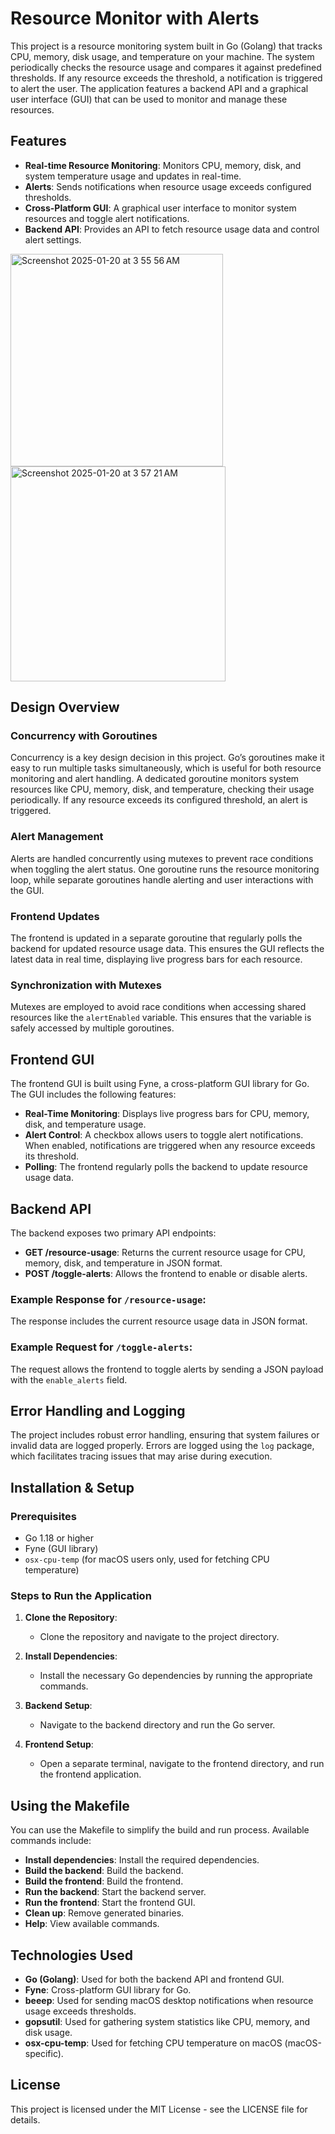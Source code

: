 # Resource Monitor with Alerts
This project is a resource monitoring system built in Go (Golang) that tracks CPU, memory, disk usage, and temperature on your machine. The system periodically checks the resource usage and compares it against predefined thresholds. If any resource exceeds the threshold, a notification is triggered to alert the user. The application features a backend API and a graphical user interface (GUI) that can be used to monitor and manage these resources.

## Features

- **Real-time Resource Monitoring**: Monitors CPU, memory, disk, and system temperature usage and updates in real-time.
- **Alerts**: Sends notifications when resource usage exceeds configured thresholds.
- **Cross-Platform GUI**: A graphical user interface to monitor system resources and toggle alert notifications.
- **Backend API**: Provides an API to fetch resource usage data and control alert settings.

<img width="340" alt="Screenshot 2025-01-20 at 3 55 56 AM" src="https://github.com/user-attachments/assets/cdf02093-c207-4511-9308-cd031577a455" />
<img width="344" alt="Screenshot 2025-01-20 at 3 57 21 AM" src="https://github.com/user-attachments/assets/69cec9c1-7768-445d-96e3-d090eebb0590" />

## Design Overview

### Concurrency with Goroutines

Concurrency is a key design decision in this project. Go’s goroutines make it easy to run multiple tasks simultaneously, which is useful for both resource monitoring and alert handling. A dedicated goroutine monitors system resources like CPU, memory, disk, and temperature, checking their usage periodically. If any resource exceeds its configured threshold, an alert is triggered.

### Alert Management

Alerts are handled concurrently using mutexes to prevent race conditions when toggling the alert status. One goroutine runs the resource monitoring loop, while separate goroutines handle alerting and user interactions with the GUI.

### Frontend Updates

The frontend is updated in a separate goroutine that regularly polls the backend for updated resource usage data. This ensures the GUI reflects the latest data in real time, displaying live progress bars for each resource.

### Synchronization with Mutexes

Mutexes are employed to avoid race conditions when accessing shared resources like the `alertEnabled` variable. This ensures that the variable is safely accessed by multiple goroutines.

## Frontend GUI

The frontend GUI is built using Fyne, a cross-platform GUI library for Go. The GUI includes the following features:

- **Real-Time Monitoring**: Displays live progress bars for CPU, memory, disk, and temperature usage.
- **Alert Control**: A checkbox allows users to toggle alert notifications. When enabled, notifications are triggered when any resource exceeds its threshold.
- **Polling**: The frontend regularly polls the backend to update resource usage data.

## Backend API

The backend exposes two primary API endpoints:

- **GET /resource-usage**: Returns the current resource usage for CPU, memory, disk, and temperature in JSON format.
- **POST /toggle-alerts**: Allows the frontend to enable or disable alerts.

### Example Response for `/resource-usage`:
The response includes the current resource usage data in JSON format.

### Example Request for `/toggle-alerts`:
The request allows the frontend to toggle alerts by sending a JSON payload with the `enable_alerts` field.

## Error Handling and Logging

The project includes robust error handling, ensuring that system failures or invalid data are logged properly. Errors are logged using the `log` package, which facilitates tracing issues that may arise during execution.

## Installation & Setup

### Prerequisites

- Go 1.18 or higher
- Fyne (GUI library)
- `osx-cpu-temp` (for macOS users only, used for fetching CPU temperature)

### Steps to Run the Application

1. **Clone the Repository**:
    - Clone the repository and navigate to the project directory.

2. **Install Dependencies**:
    - Install the necessary Go dependencies by running the appropriate commands.

3. **Backend Setup**:
    - Navigate to the backend directory and run the Go server.

4. **Frontend Setup**:
    - Open a separate terminal, navigate to the frontend directory, and run the frontend application.

## Using the Makefile

You can use the Makefile to simplify the build and run process. Available commands include:

- **Install dependencies**: Install the required dependencies.
- **Build the backend**: Build the backend.
- **Build the frontend**: Build the frontend.
- **Run the backend**: Start the backend server.
- **Run the frontend**: Start the frontend GUI.
- **Clean up**: Remove generated binaries.
- **Help**: View available commands.

## Technologies Used

- **Go (Golang)**: Used for both the backend API and frontend GUI.
- **Fyne**: Cross-platform GUI library for Go.
- **beeep**: Used for sending macOS desktop notifications when resource usage exceeds thresholds.
- **gopsutil**: Used for gathering system statistics like CPU, memory, and disk usage.
- **osx-cpu-temp**: Used for fetching CPU temperature on macOS (macOS-specific).

## License

This project is licensed under the MIT License - see the LICENSE file for details.
